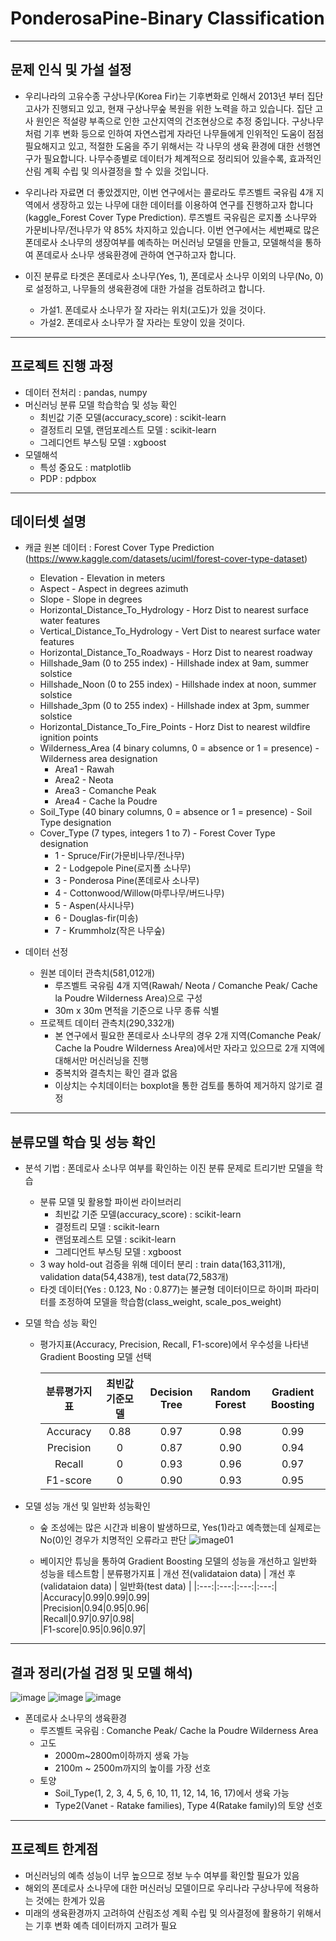 # PonderosaPine-Binary Classification
----
## 문제 인식 및 가설 설정
- 우리나라의 고유수종 구상나무(Korea Fir)는 기후변화로 인해서 2013년 부터 집단고사가 진행되고 있고, 현재 구상나무숲 복원을 위한 노력을 하고 있습니다. 집단 고사 원인은 적설량 부족으로 인한 고산지역의 건조현상으로 추정 중입니다. 구상나무처럼 기후 변화 등으로 인하여 자연스럽게 자라던 나무들에게 인위적인 도움이 점점 필요해지고 있고, 적절한 도움을 주기 위해서는 각 나무의 생육 환경에 대한 선행연구가 필요합니다. 나무수종별로 데이터가 체계적으로 정리되어 있을수록, 효과적인 산림 계획 수립 및 의사결정을 할 수 있을 것입니다.

- 우리나라 자료면 더 좋았겠지만, 이번 연구에서는 콜로라도 루즈벨트 국유림 4개 지역에서 생장하고 있는 나무에 대한 데이터를 이용하여 연구를 진행하고자 합니다(kaggle_Forest Cover Type Prediction). 루즈벨트 국유림은 로지폴 소나무와 가문비나무/전나무가 약 85% 차지하고 있습니다. 이번 연구에서는 세번째로 많은 폰데로사 소나무의 생장여부를 예측하는 머신러닝 모델을 만들고, 모델해석을 통하여 폰데로사 소나무 생육환경에 관하여 연구하고자 합니다. 

- 이진 분류로 타겟은 폰데로사 소나무(Yes, 1), 폰데로사 소나무 이외의 나무(No, 0)로 설정하고, 나무들의 생육환경에 대한 가설을 검토하려고 합니다.
    - 가설1. 폰데로사 소나무가 잘 자라는 위치(고도)가 있을 것이다.
    - 가설2. 폰데로사 소나무가 잘 자라는 토양이 있을 것이다. 

----
## 프로젝트 진행 과정
- 데이터 전처리 : pandas, numpy
- 머신러닝 분류 모델 학습학습 및 성능 확인 
    - 최빈값 기준 모델(accuracy_score) : scikit-learn
    - 결정트리 모델, 랜덤포레스트 모델 : scikit-learn
    - 그레디언트 부스팅 모델 : xgboost
- 모델해석
    - 특성 중요도 : matplotlib
    - PDP : pdpbox

----
## 데이터셋 설명
- 캐글 원본 데이터 : Forest Cover Type Prediction (https://www.kaggle.com/datasets/uciml/forest-cover-type-dataset)
    - Elevation - Elevation in meters
    - Aspect - Aspect in degrees azimuth
    - Slope - Slope in degrees
    - Horizontal_Distance_To_Hydrology - Horz Dist to nearest surface water features
    - Vertical_Distance_To_Hydrology - Vert Dist to nearest surface water features
    - Horizontal_Distance_To_Roadways - Horz Dist to nearest roadway
    - Hillshade_9am (0 to 255 index) - Hillshade index at 9am, summer solstice
    - Hillshade_Noon (0 to 255 index) - Hillshade index at noon, summer solstice
    - Hillshade_3pm (0 to 255 index) - Hillshade index at 3pm, summer solstice
    - Horizontal_Distance_To_Fire_Points - Horz Dist to nearest wildfire ignition points
    - Wilderness_Area (4 binary columns, 0 = absence or 1 = presence) - Wilderness area designation
        - Area1 - Rawah
        - Area2 - Neota
        - Area3 - Comanche Peak
        - Area4 - Cache la Poudre 
    - Soil_Type (40 binary columns, 0 = absence or 1 = presence) - Soil Type designation
    - Cover_Type (7 types, integers 1 to 7) - Forest Cover Type designation
        - 1 - Spruce/Fir(가문비나무/전나무)
        - 2 - Lodgepole Pine(로지폴 소나무)
        - 3 - Ponderosa Pine(폰데로사 소나무)
        - 4 - Cottonwood/Willow(마루나무/버드나무)
        - 5 - Aspen(사시나무)
        - 6 - Douglas-fir(미송)
        - 7 - Krummholz(작은 나무숲)


- 데이터 선정
    - 원본 데이터 관측치(581,012개)
        - 루즈벨트 국유림 4개 지역(Rawah/ Neota / Comanche Peak/ Cache la Poudre Wilderness Area)으로 구성
        - 30m x 30m 면적을 기준으로 나무 종류 식별
    - 프로젝트 데이터 관측치(290,332개)
        - 본 연구에서 필요한 폰데로사 소나무의 경우 2개 지역(Comanche Peak/ Cache la Poudre Wilderness Area)에서만 자라고 있으므로 2개 지역에 대해서만 머신러닝을 진행
        - 중복치와 결측치는 확인 결과 없음
        - 이상치는 수치데이터는 boxplot을 통한 검토를 통하여 제거하지 않기로 결정
-----

## 분류모델 학습 및 성능 확인
- 분석 기법 : 폰데로사 소나무 여부를 확인하는 이진 분류 문제로 트리기반 모델을 학습
    - 분류 모델 및 활용할 파이썬 라이브러리
        - 최빈값 기준 모델(accuracy_score) : scikit-learn
        - 결정트리 모델 : scikit-learn
        - 랜덤포레스트 모델 : scikit-learn
        - 그레디언트 부스팅 모델 : xgboost
    - 3 way hold-out 검증을 위해 데이터 분리 : train data(163,311개), validation data(54,438개), test data(72,583개)
    - 타겟 데이터(Yes : 0.123, No : 0.877)는 불균형 데이터이므로 하이퍼 파라미터를 조정하여 모델을 학습함(class_weight, scale_pos_weight)


- 모델 학습 성능 확인
    - 평가지표(Accuracy, Precision, Recall, F1-score)에서 우수성을 나타낸 Gradient Boosting 모델 선택
        
         | 분류평가지표 | 최빈값 기준모델 | Decision Tree | Random Forest | Gradient Boosting |    
         |:---:|:---:|:---:|:---:|:---:|     
         |Accuracy|0.88|0.97|0.98|0.99|    
         |Precision|0|0.87|0.90|0.94|    
         |Recall|0|0.93|0.96|0.97|    
         |F1-score|0|0.90|0.93|0.95|    

- 모델 성능 개선 및 일반화 성능확인
    - 숲 조성에는 많은 시간과 비용이 발생하므로, Yes(1)라고 예측했는데 실제로는 No(0)인 경우가 치명적인 오류라고 판단
         ![image01](https://user-images.githubusercontent.com/109954540/222321865-aa46b198-0c8b-4f6c-b896-9286dc782433.png)

    - 베이지안 튜닝을 통하여 Gradient Boosting 모델의 성능을 개선하고 일반화 성능을 테스트함
         | 분류평가지표 | 개선 전(validataion data) | 개선 후(validataion data) | 일반화(test data) |
         |:---:|:---:|:---:|:---:|     
         |Accuracy|0.99|0.99|0.99|    
         |Precision|0.94|0.95|0.96|    
         |Recall|0.97|0.97|0.98|    
         |F1-score|0.95|0.96|0.97|
----
## 결과 정리(가설 검정 및 모델 해석)
   ![image](https://user-images.githubusercontent.com/109954540/222322451-cd95c4cd-5639-4884-b88a-2613305ae41b.png)
   ![image](https://user-images.githubusercontent.com/109954540/222322988-163838bf-2e02-4c62-92a8-673e4db47684.png)
   ![image](https://user-images.githubusercontent.com/109954540/222323002-1850d8d1-fb3d-4cbb-af99-90fbcf4ddded.png)
    
- 폰데로사 소나무의 생육환경
    - 루즈벨트 국유림 : Comanche Peak/ Cache la Poudre Wilderness Area
    - 고도
        - 2000m~2800m이하까지 생육 가능
        - 2100m ~ 2500m까지의 높이를 가장 선호
    - 토양
        - Soil_Type(1, 2, 3, 4, 5, 6, 10, 11, 12, 14, 16, 17)에서 생육 가능
        - Type2(Vanet - Ratake families), Type 4(Ratake family)의 토양 선호

----
## 프로젝트 한계점
- 머신러닝의 예측 성능이 너무 높으므로 정보 누수 여부를 확인할 필요가 있음
- 해외의 폰데로사 소나무에 대한 머신러닝 모델이므로 우리나라 구상나무에 적용하는 것에는 한계가 있음 
- 미래의 생육환경까지 고려하여 산림조성 계획 수립 및 의사결정에 활용하기 위해서는 기후 변화 예측 데이터까지 고려가 필요



